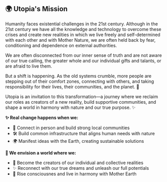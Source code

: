 ## 🌍 Utopia's Mission
Humanity faces existential challenges in the 21st century. Although in the 21st century we have all the knowledge and technology to overcome these crises and create new realities in which we live freely and self-determined with each other and with Mother Nature, we are often held back by fear, conditioning and dependence on external authorities.

We are often disconnected from our inner sense of truth and are not aware of our true calling, the greater whole and our individual gifts and talants, or are afraid to live them.

But a shift is happening. As the old systems crumble, more people are stepping out of their comfort zones, connecting with others, and taking responsibility for their lives, their communities, and the planet. 🌱

Utopia is an invitation to this transformation—a journey where we reclaim our roles as creators of a new reality, build supportive communities, and shape a world in harmony with nature and our true purpose. ✨
 
**✨ Real change happens when we:**  
- 🤝 Connect in person and build strong local communities
- 🛠️ Build common infrastructure that aligns human needs with nature 
- 🌍  Manifest ideas with the Earth, creating sustainable solutions

**🌟 We envision a world where we:**
- 🌌 Become the creators of our individual and collective realities
- ✨ Reconnect with our true dreams and unleash our full potentials
- 🌳 Rise consciousnes and live in harmony with Mother Earth 

